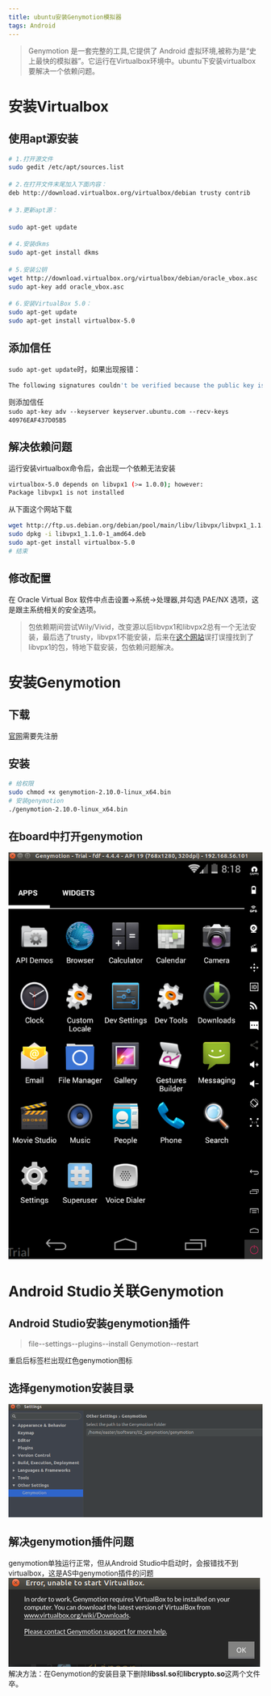```yaml
---
title: ubuntu安装Genymotion模拟器
tags: Android 
---
```


> Genymotion 是一套完整的工具,它提供了 Android 虚拟环境,被称为是“史上最快的模拟器”。它运行在Virtualbox环境中。ubuntu下安装virtualbox要解决一个依赖问题。  

<!--more-->
# 安装Virtualbox
## 使用apt源安装  
```bash
# 1.打开源文件
sudo gedit /etc/apt/sources.list

# 2.在打开文件末尾加入下面内容：
deb http://download.virtualbox.org/virtualbox/debian trusty contrib

# 3.更新apt源：

sudo apt-get update

# 4.安装dkms
sudo apt-get install dkms

# 5.安装公钥
wget http://download.virtualbox.org/virtualbox/debian/oracle_vbox.asc
sudo apt-key add oracle_vbox.asc

# 6.安装VirtualBox 5.0：
sudo apt-get update
sudo apt-get install virtualbox-5.0

```
## 添加信任
`sudo apt-get update`时，如果出现报错：  
```bash
The following signatures couldn't be verified because the public key is not available: NO_PUBKEY 40976EAF437D05B5
```
则添加信任  
`sudo apt-key adv --keyserver keyserver.ubuntu.com --recv-keys 40976EAF437D05B5`

## 解决依赖问题
运行安装virtualbox命令后，会出现一个依赖无法安装  
```bash
virtualbox-5.0 depends on libvpx1 (>= 1.0.0); however:
Package libvpx1 is not installed
```
从下面这个网站下载  
```bash
wget http://ftp.us.debian.org/debian/pool/main/libv/libvpx/libvpx1_1.1.0-1_amd64.deb
sudo dpkg -i libvpx1_1.1.0-1_amd64.deb
sudo apt-get install virtualbox-5.0
# 结束
```

## 修改配置
在 Oracle Virtual Box 软件中点击设置->系统->处理器,并勾选 PAE/NX 选项，这是跟主系统相关的安全选项。  

> 包依赖期间尝试Wily/Vivid，改变源以后libvpx1和libvpx2总有一个无法安装，最后选了trusty，libvpx1不能安装，后来在[这个网站](ftp.cn.debian.org)误打误撞找到了libvpx1的包，特地下载安装，包依赖问题解决。  

# 安装Genymotion
## 下载
[官网](http://www.genymotion.net/)需要先注册  
## 安装
```bash
# 给权限
sudo chmod +x genymotion-2.10.0-linux_x64.bin 
# 安装genymotion
./genymotion-2.10.0-linux_x64.bin 
```
## 在board中打开genymotion
![](/assets/img/blog/Android/2017-09-17-genymotion.png)  

# Android Studio关联Genymotion
## Android Studio安装genymotion插件  
> file--settings--plugins--install Genymotion--restart  

重启后标签栏出现红色genymotion图标
## 选择genymotion安装目录
![](/assets/img/blog/Android/2017-09-17-genymotion-path.png)
## 解决genymotion插件问题
genymotion单独运行正常，但从Android Studio中启动时，会报错找不到virtualbox，这是AS中genymotion插件的问题  
![](/assets/img/blog/Android/2017-09-17-genymotion-start-error.png)  
解决方法：在Genymotion的安装目录下删除**libssl.so**和**libcrypto.so**这两个文件  
卒。

